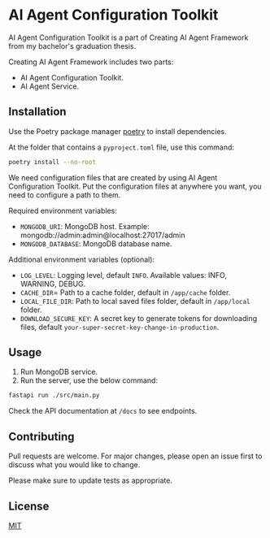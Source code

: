 # AI Agent Configuration Toolkit

AI Agent Configuration Toolkit is a part of Creating AI Agent Framework from my bachelor's graduation thesis.

Creating AI Agent Framework includes two parts:
- AI Agent Configuration Toolkit.
- AI Agent Service.

## Installation

Use the Poetry package manager [poetry](https://python-poetry.org/docs/basic-usage/#installing-dependencies) to install dependencies.

At the folder that contains a `pyproject.toml` file, use this command:
```bash
poetry install --no-root
```

We need configuration files that are created by using AI Agent Configuration Toolkit. Put the configuration files at anywhere you want, you need to configure a path to them.

Required environment variables:
- `MONGODB_URI`: MongoDB host. Example: mongodb://admin:admin@localhost:27017/admin
- `MONGODB_DATABASE`: MongoDB database name.

Additional environment variables (optional):
- `LOG_LEVEL`: Logging level, default `INFO`. Available values: INFO, WARNING, DEBUG.
- `CACHE_DIR`= Path to a cache folder, default in `/app/cache` folder.
- `LOCAL_FILE_DIR`: Path to local saved files folder, default in `/app/local` folder.
- `DOWNLOAD_SECURE_KEY`: A secret key to generate tokens for downloading files, default `your-super-secret-key-change-in-production`.

## Usage

1. Run MongoDB service.
2. Run the server, use the below command:
```bash
fastapi run ./src/main.py
```

Check the API documentation at `/docs` to see endpoints.

## Contributing

Pull requests are welcome. For major changes, please open an issue first
to discuss what you would like to change.

Please make sure to update tests as appropriate.

## License

[MIT](https://choosealicense.com/licenses/mit/)